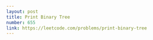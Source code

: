 ```yaml
---
layout: post
title: Print Binary Tree
number: 655
link: https://leetcode.com/problems/print-binary-tree
---
```

